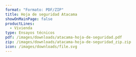 ```yaml
---
format: "Formato: PDF/ZIP"
title: Hoja de seguridad Atacama
showOnMainPage: false
productLines:
  - Vivienda
type: Ensayos técnicos
pdf: /images/downloads/atacama-hoja-de-seguridad.pdf
zip: /images/downloads/atacama-hoja-de-seguridad_zip.zip
icon: /images/downloads/file.svg
---
```

